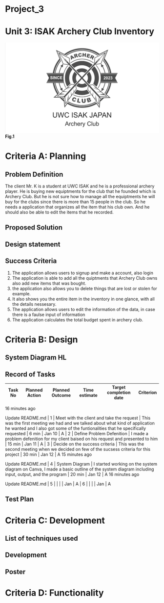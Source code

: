 # Project_3
# Unit 3: ISAK Archery Club Inventory

![Archery_club.png](https://github.com/Verlonskg/Project_3/blob/main/Archery%20club.png)
**Fig.1**

# Criteria A: Planning

## Problem Definition

The client Mr. K is a student at UWC ISAK and he is a professional archery player. He is buying new equiptments for the club that he founded which is Archery Club. But he is not sure how to manage all the equiptments he will buy for the clubs since there is more than 15 people in the club. So he needs a application that organizes all the item that his club own. And he should also be able to edit the items that he recorded.

## Proposed Solution



## Design statement



## Success Criteria

1. The application allows users to signup and make a account, also login
2. The application is able to add all the quiptments that Archery Club owns also add new items that was bought.
3. the application also allows you to delete things that are lost or stolen for example.
4. It also shows you the entire item in the inventory in one glance, with all the details nessesary.
5. The application allows users to edit the information of the data, in case there is a faulse input of information
6. The application calculates the total budget spent in archery club.


# Criteria B: Design

## System Diagram **HL**





## Record of Tasks
| Task No | Planned Action                                                | Planned Outcome                                                                                                 | Time estimate | Target completion date | Criterion |
|---------|---------------------------------------------------------------|-----------------------------------------------------------------------------------------------------------------|---------------|------------------------|-----------| 
16 minutes ago

Update README.md
| 1       | Meet with the client and take the request | This was the first meeting we had and we talked about what kind of application he wanted and I also got some of the funtionalities that he specifically requested | 6 min | Jan 10 | A
| 2       | Define Problem Defenition | I made a problem defenition for my client baised on his request and presented to him | 15 min | Jan 11 | A
| 3       | Decide on the success criteria | This was the second meeting when we decided on few of the sucsess criteria for this project | 30 min | Jan 12 | A
15 minutes ago

Update README.md
| 4       | System Diagram | I started working on the system diagram on Canva, I made a basic outline of the system diagram including input, output, and the program | 20 min | Jan 12 | A
16 minutes ago

Update README.md
| 5       |  |  |  | Jan  | A
| 6       |  |  |  | Jan  | A

## Test Plan

# Criteria C: Development

## List of techniques used

## Development



## Poster



# Criteria D: Functionality


